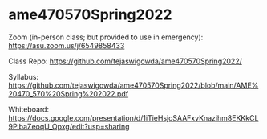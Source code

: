 # ame470570Spring2022

Zoom (in-person class; but provided to use in emergency): https://asu.zoom.us/j/6549858433

Class Repo: https://github.com/tejaswigowda/ame470570Spring2022/

Syllabus: https://github.com/tejaswigowda/ame470570Spring2022/blob/main/AME%20470_570%20Spring%202022.pdf

Whiteboard: https://docs.google.com/presentation/d/1iTieHsjoSAAFxvKnazihm8EKKkCL9PlbaZeoqU_Opxg/edit?usp=sharing

